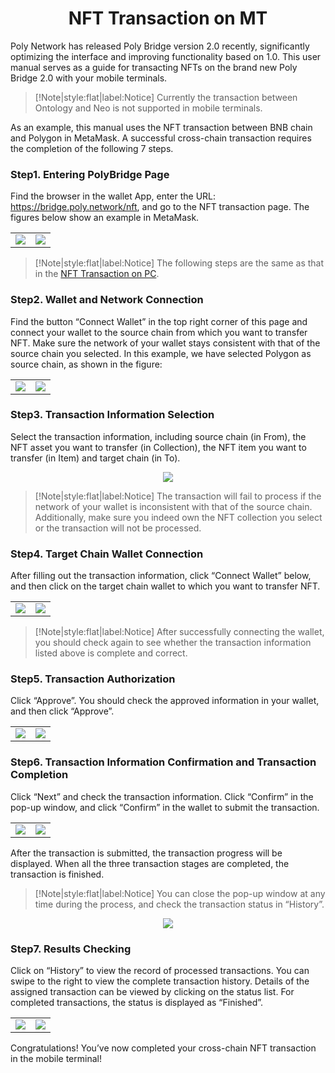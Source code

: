 <h1 align="center">NFT Transaction on MT</h1>


Poly Network has released Poly Bridge version 2.0 recently, significantly optimizing the interface and improving functionality based on 1.0. 
This user manual serves as a guide for transacting NFTs on the brand new Poly Bridge 2.0 with your mobile terminals.

> [!Note|style:flat|label:Notice]
> Currently the transaction between Ontology and Neo is not supported in mobile terminals.

As an example, this manual uses the NFT transaction between BNB chain and Polygon in MetaMask. 
A successful cross-chain transaction requires the completion of the following 7 steps.


### Step1. Entering PolyBridge Page
Find the browser in the wallet App, enter the URL: https://bridge.poly.network/nft, and go to the NFT transaction page. The figures below show an example in MetaMask.

<table><tr>
<td><img src=img_71.png border=0></td>
<td><img src=img_72.png border=0></td>
</tr></table>


> [!Note|style:flat|label:Notice]
> The following steps are the same as that in the [NFT Transaction on PC](../../Core_Smart_Contract/User_Manuals/NFT_Transaction.md).

### Step2. Wallet and Network Connection
Find the button “Connect Wallet” in the top right corner of this page and connect your wallet to the source chain from which you want to transfer NFT. 
Make sure the network of your wallet stays consistent with that of the source chain you selected. 
In this example, we have selected Polygon as source chain, as shown in the figure:

<table><tr>
<td><img src=img_73.png border=0></td>
<td><img src=img_74.png border=0></td>
</tr></table>


### Step3. Transaction Information Selection
Select the transaction information, including source chain (in From), the NFT asset you want to transfer (in Collection), the NFT item you want to transfer (in Item) and target chain (in To).

<div align="center">
<img src="img_75.png"></div>


> [!Note|style:flat|label:Notice]
> The transaction will fail to process if the network of your wallet is inconsistent with that of the source chain. Additionally, make sure you indeed own the NFT collection you select or the transaction will not be processed.


### Step4. Target Chain Wallet Connection
After filling out the transaction information, click “Connect Wallet” below, and then click on the target chain wallet to which you want to transfer NFT.

<table><tr>
<td><img src=img_76.png border=0></td>
<td><img src=img_77.png border=0></td>
</tr></table>


> [!Note|style:flat|label:Notice]
> After successfully connecting the wallet, you should check again to see whether the transaction information listed above is complete and correct.

### Step5. Transaction Authorization
Click “Approve”. 
You should check the approved information in your wallet, and then click “Approve”.

<table><tr>
<td><img src=img_78.png border=0></td>
<td><img src=img_79.png border=0></td>
</tr></table>


### Step6. Transaction Information Confirmation and Transaction Completion
Click “Next” and check the transaction information. 
Click “Confirm” in the pop-up window, and click “Confirm” in the wallet to submit the transaction.

<table><tr>
<td><img src=img_80.png border=0></td>
<td><img src=img_81.png border=0></td>
</tr></table>


After the transaction is submitted, the transaction progress will be displayed. 
When all the three transaction stages are completed, the transaction is finished. 

> [!Note|style:flat|label:Notice]
> You can close the pop-up window at any time during the process, and check the transaction status in “History”.

<div align="center">
<img src="img_82.png"></div>


### Step7. Results Checking
Click on “History” to view the record of processed transactions.
You can swipe to the right to view the complete transaction history.
Details of the assigned transaction can be viewed by clicking on the status list. 
For completed transactions, the status is displayed as “Finished”.

<table><tr>
<td><img src=img_83.png border=0></td>
<td><img src=img_84.png border=0></td>
</tr></table>


Congratulations! 
You’ve now completed your cross-chain NFT transaction in the mobile terminal!

